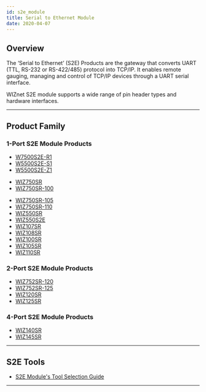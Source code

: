 ```yaml
---
id: s2e_module
title: Serial to Ethernet Module
date: 2020-04-07
---
```


## Overview

The ‘Serial to Ethernet’ (S2E) Products are the gateway that converts
UART (TTL, RS-232 or RS-422/485) protocol into TCP/IP. It enables remote
gauging, managing and control of TCP/IP devices through a UART serial
interface.

WIZnet S2E module supports a wide range of pin header types and hardware
interfaces.

-----


## Product Family

### 1-Port S2E Module Products

  - [W7500S2E-R1](W7500S2E-R1/W7500S2E-R1.md)
  - [W5500S2E-S1](W5500S2E-S1/W5500S2E-S1.md)
  - [W5500S2E-Z1](W5500S2E-Z1/W5500S2E-Z1.md)

<!-- end list -->

  - [WIZ750SR](WIZ750SR/WIZ750SR.md)
  - [WIZ750SR-100](WIZ750SR-1xx-Series/WIZ750SR-100/WIZ750SR-100.md)

<!-- end list -->


* [WIZ750SR-105](WIZ750SR-1xx-Series/WIZ750SR-105/WIZ750SR-105.md)
* [WIZ750SR-110](WIZ750SR-1xx-Series/WIZ750SR-110/WIZ750SR-110.md)
* [WIZ550SR](WIZ550SR/WIZ550SR.md)
* [WIZ550S2E](WIZ550S2E/WIZ550S2E.md)
* [WIZ107SR](http://www.wiznet.io/product-item/wiz107sr/)
* [WIZ108SR](http://www.wiznet.io/product-item/wiz108sr/)
* [WIZ100SR](http://www.wiznet.io/product-item/wiz100sr/)
* [WIZ105SR](http://www.wiznet.io/product-item/wiz105sr/)
* [WIZ110SR](http://www.wiznet.io/product-item/wiz110sr/)


### 2-Port S2E Module Products

  - [WIZ752SR-120](/products/s2e_module/wiz752sr-120/start)
  - [WIZ752SR-125](/products/s2e_module/wiz752sr-125/start)
  - [WIZ120SR](http://www.wiznet.io/product-item/wiz120sr/)
  - [WIZ125SR](http://www.wiznet.io/product-item/wiz125sr/)

### 4-Port S2E Module Products

  - [WIZ140SR](http://www.wiznet.io/product-item/wiz140sr/)
  - [WIZ145SR](http://www.wiznet.io/product-item/wiz145sr/)

-----


## S2E Tools

  - [S2E Module's Tool Selection Guide](/products/configtool/start)

-----
